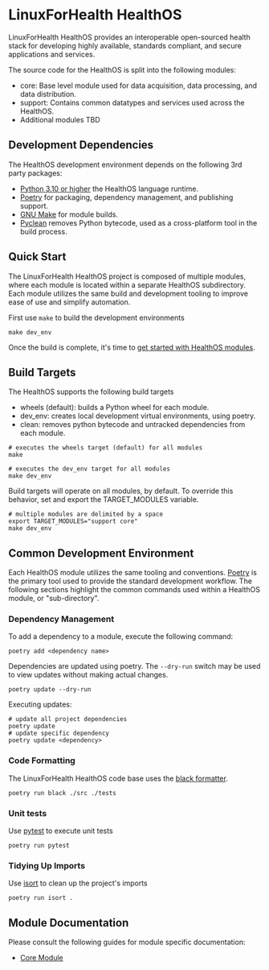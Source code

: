 # LinuxForHealth HealthOS

LinuxForHealth HealthOS provides an interoperable open-sourced health stack for developing highly available, 
standards compliant, and secure applications and services.

The source code for the HealthOS is split into the following modules:

- core: Base level module used for data acquisition, data processing, and data distribution.
- support: Contains common datatypes and services used across the HealthOS.
- Additional modules TBD

## Development Dependencies

The HealthOS development environment depends on the following 3rd party packages:

- [Python 3.10 or higher](https://www.python.org/downloads/) the HealthOS language runtime.
- [Poetry](https://python-poetry.org/) for packaging, dependency management, and publishing support.
- [GNU Make](https://www.gnu.org/software/make/) for module builds.
- [Pyclean](https://pypi.org/project/pyclean/) removes Python bytecode, used as a cross-platform tool in the build process. 

## Quick Start

The LinuxForHealth HealthOS project is composed of multiple modules, where each module is located within a separate
HealthOS subdirectory. Each module utilizes the same build and development tooling to improve ease of use and simplify
automation.

First use `make` to build the development environments

```shell
make dev_env
```

Once the build is complete, it's time to [get started with HealthOS modules](#Module-Documentation).
## Build Targets

The HealthOS supports the following build targets

- wheels (default): builds a Python wheel for each module.
- dev_env: creates local development virtual environments, using poetry.
- clean: removes python bytecode and untracked dependencies from each module.

```shell
# executes the wheels target (default) for all modules
make 

# executes the dev_env target for all modules
make dev_env
```

Build targets will operate on all modules, by default. To override this behavior, set and export the TARGET_MODULES variable.
```shell
# multiple modules are delimited by a space
export TARGET_MODULES="support core"
make dev_env
```

## Common Development Environment
Each HealthOS module utilizes the same tooling and conventions. [Poetry](https://python-poetry.org/) is the primary
tool used to provide the standard development workflow. The following sections highlight the common commands used
within a HealthOS module, or "sub-directory".

### Dependency Management
To add a dependency to a module, execute the following command:
```shell
poetry add <dependency name>
```

Dependencies are updated using poetry. The `--dry-run` switch may be used to view updates without making actual changes.
```shell
poetry update --dry-run
```

Executing updates:
```shell
# update all project dependencies
poetry update
# update specific dependency
poetry update <dependency>
```


### Code Formatting
The LinuxForHealth HealthOS code base uses the [black formatter](https://black.readthedocs.io/en/stable/).

```shell
poetry run black ./src ./tests
```

### Unit tests 
Use [pytest](https://docs.pytest.org/en/7.1.x/) to execute unit tests

```shell
poetry run pytest
```

### Tidying Up Imports
Use [isort](https://pycqa.github.io/isort/) to clean up the project's imports

```shell
poetry run isort .
```

## Module Documentation

Please consult the following guides for module specific documentation:

- [Core Module](./core/README.md)
